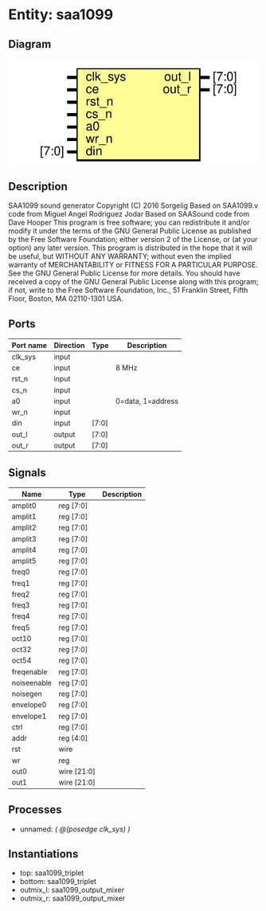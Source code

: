 # Entity: saa1099
## Diagram
![Diagram](saa1099.svg "Diagram")
## Description

  SAA1099 sound generator
  Copyright (C) 2016 Sorgelig
  Based on SAA1099.v code from Miguel Angel Rodriguez Jodar
  Based on SAASound code  from Dave Hooper
  This program is free software; you can redistribute it and/or modify it
  under the terms of the GNU General Public License as published by the Free
  Software Foundation; either version 2 of the License, or (at your option)
  any later version.
  This program is distributed in the hope that it will be useful, but WITHOUT
  ANY WARRANTY; without even the implied warranty of MERCHANTABILITY or
  FITNESS FOR A PARTICULAR PURPOSE.  See the GNU General Public License for
  more details.
  You should have received a copy of the GNU General Public License along
  with this program; if not, write to the Free Software Foundation, Inc.,
  51 Franklin Street, Fifth Floor, Boston, MA 02110-1301 USA.
 
## Ports
| Port name | Direction | Type  | Description       |
| --------- | --------- | ----- | ----------------- |
| clk_sys   | input     |       |                   |
| ce        | input     |       | 8 MHz             |
| rst_n     | input     |       |                   |
| cs_n      | input     |       |                   |
| a0        | input     |       | 0=data, 1=address |
| wr_n      | input     |       |                   |
| din       | input     | [7:0] |                   |
| out_l     | output    | [7:0] |                   |
| out_r     | output    | [7:0] |                   |
## Signals
| Name        | Type        | Description |
| ----------- | ----------- | ----------- |
| amplit0     | reg [7:0]   |             |
| amplit1     | reg [7:0]   |             |
| amplit2     | reg [7:0]   |             |
| amplit3     | reg [7:0]   |             |
| amplit4     | reg [7:0]   |             |
| amplit5     | reg [7:0]   |             |
| freq0       | reg [7:0]   |             |
| freq1       | reg [7:0]   |             |
| freq2       | reg [7:0]   |             |
| freq3       | reg [7:0]   |             |
| freq4       | reg [7:0]   |             |
| freq5       | reg [7:0]   |             |
| oct10       | reg [7:0]   |             |
| oct32       | reg [7:0]   |             |
| oct54       | reg [7:0]   |             |
| freqenable  | reg [7:0]   |             |
| noiseenable | reg [7:0]   |             |
| noisegen    | reg [7:0]   |             |
| envelope0   | reg [7:0]   |             |
| envelope1   | reg [7:0]   |             |
| ctrl        | reg [7:0]   |             |
| addr        | reg [4:0]   |             |
| rst         | wire        |             |
| wr          | reg         |             |
| out0        | wire [21:0] |             |
| out1        | wire [21:0] |             |
## Processes
- unnamed: _( @(posedge clk_sys) )_

## Instantiations
- top: saa1099_triplet
- bottom: saa1099_triplet
- outmix_l: saa1099_output_mixer
- outmix_r: saa1099_output_mixer
